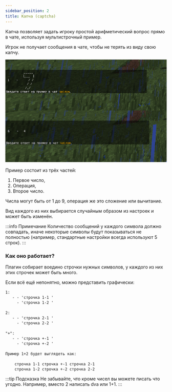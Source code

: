 ```yaml
---
sidebar_position: 2
title: Капча (captcha)
---
```


Капча позволяет задать игроку простой арифметический вопрос прямо в чате, используя мультистрочный пример.

Игрок не получает сообщения в чате, чтобы не терять из виду свою капчу.

![Image](../../../img/BaronessAuth/antibot_captcha.jpg)

Пример состоит из трёх частей: 
1. Первое число,
2. Операция,
3. Второе число. 

Числа могут быть от 1 до 9, операция же это сложение или вычитание. 

Вид каждого из них выбирается случайным образом из настроек и может быть изменён.

:::info Примечание
Количество сообщений у каждого символа должно совпадать, иначе некоторые символы будут показываться не полностью (например, стандартные настройки всегда используют 5 строк).
:::

### Как оно работает?

Плагин собирает воедино строчки нужных символов, у каждого из них этих строчек может быть много.

Если всё ещё непонятно, можно представить графически:

```
1:
   - - 'строчка 1-1 '
     - 'строчка 1-2 '
        
2:
   - - 'строчка 2-1 '
     - 'строчка 2-2 '
        
"+":
   - - 'строчка +-1 '
     - 'строчка +-2 '
        
Пример 1+2 будет выглядеть как:

    строчка 1-1 строчка +-1 строчка 2-1 
    строчка 1-2 строчка +-2 строчка 2-2 
```

:::tip Подсказка
Не забывайте, что кроме чисел вы можете писать что угодно. Например, вместо 2 написать dva или 1+1.
:::